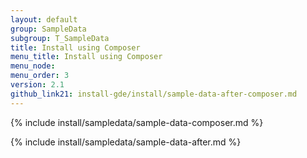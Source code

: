 ```yaml
---
layout: default
group: SampleData
subgroup: T_SampleData
title: Install using Composer
menu_title: Install using Composer
menu_node: 
menu_order: 3
version: 2.1
github_link21: install-gde/install/sample-data-after-composer.md
---
```


{% include install/sampledata/sample-data-composer.md %}

{% include install/sampledata/sample-data-after.md %}
